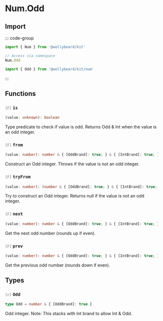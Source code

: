 # Num.Odd

## Import

::: code-group

```typescript [Namespace]
import { Num } from '@wollybeard/kit'

// Access via namespace
Num.Odd
```

```typescript [Barrel]
import { Odd } from '@wollybeard/kit/num'
```

:::

## Functions

### <span style="opacity: 0.6; font-weight: normal; font-size: 0.85em;">`[F]`</span> `is`

```typescript
(value: unknown): boolean
```

<SourceLink href="https://github.com/jasonkuhrt/kit/blob/main/./src/domains/num/odd/odd.ts#L21" />

Type predicate to check if value is odd. Returns Odd & Int when the value is an odd integer.

### <span style="opacity: 0.6; font-weight: normal; font-size: 0.85em;">`[F]`</span> `from`

```typescript
(value: number): number & { [OddBrand]: true; } & { [IntBrand]: true; }
```

<SourceLink href="https://github.com/jasonkuhrt/kit/blob/main/./src/domains/num/odd/odd.ts#L29" />

Construct an Odd integer. Throws if the value is not an odd integer.

### <span style="opacity: 0.6; font-weight: normal; font-size: 0.85em;">`[F]`</span> `tryFrom`

```typescript
(value: number): (number & { [OddBrand]: true; } & { [IntBrand]: true; }) | null
```

<SourceLink href="https://github.com/jasonkuhrt/kit/blob/main/./src/domains/num/odd/odd.ts#L43" />

Try to construct an Odd integer. Returns null if the value is not an odd integer.

### <span style="opacity: 0.6; font-weight: normal; font-size: 0.85em;">`[F]`</span> `next`

```typescript
(value: number): number & { [OddBrand]: true; } & { [IntBrand]: true; }
```

<SourceLink href="https://github.com/jasonkuhrt/kit/blob/main/./src/domains/num/odd/odd.ts#L50" />

Get the next odd number (rounds up if even).

### <span style="opacity: 0.6; font-weight: normal; font-size: 0.85em;">`[F]`</span> `prev`

```typescript
(value: number): number & { [OddBrand]: true; } & { [IntBrand]: true; }
```

<SourceLink href="https://github.com/jasonkuhrt/kit/blob/main/./src/domains/num/odd/odd.ts#L58" />

Get the previous odd number (rounds down if even).

## Types

### <span style="opacity: 0.6; font-weight: normal; font-size: 0.85em;">`[∩]`</span> `Odd`

```typescript
type Odd = number & { [OddBrand]: true }
```

<SourceLink href="https://github.com/jasonkuhrt/kit/blob/main/./src/domains/num/odd/odd.ts#L15" />

Odd integer. Note: This stacks with Int brand to allow Int & Odd.
